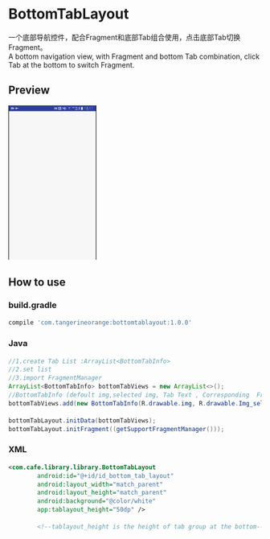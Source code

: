 # BottomTabLayout
一个底部导航控件，配合Fragment和底部Tab组合使用，点击底部Tab切换Fragment。<br>
A bottom navigation view, with Fragment and bottom Tab combination, click Tab at the bottom to switch Fragment.

Preview
-------
![](https://github.com/TangerineOrange/BottomTabLayout/raw/master/screenshot/GIF_20170509_160753.gif)  

How to use
--------
### build.gradle
```gradle
compile 'com.tangerineorange:bottomtablayout:1.0.0'  
```

### Java
```Java
//1.create Tab List :ArrayList<BottomTabInfo>
//2.set list
//3.import FragmentManager
ArrayList<BottomTabInfo> bottomTabViews = new ArrayList<>();
//BottomTabInfo (defoult img,selected img, Tab Text , Corresponding  Fragment )
bottomTabViews.add(new BottomTabInfo(R.drawable.img, R.drawable.Img_selected, "Tab Text", new AFragment()));
      
bottomTabLayout.initData(bottomTabViews);
bottomTabLayout.initFragment((getSupportFragmentManager()));

```
### XML
```xml
<com.cafe.library.library.BottomTabLayout
        android:id="@+id/id_bottom_tab_layout"
        android:layout_width="match_parent"
        android:layout_height="match_parent"
        android:background="@color/white"
        app:tablayout_height="50dp" />
        
        <!--tablayout_height is the height of tab group at the bottom-->
```
